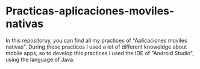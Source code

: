 # Practicas-aplicaciones-moviles-nativas

In this repositoruy, you can find all my practices of "Aplicaciones moviles nativas". During these practices I used a lot of different knoweldge about mobile apps, so to develop this practices I used the IDE of "Android Studio", using the language of Java.
